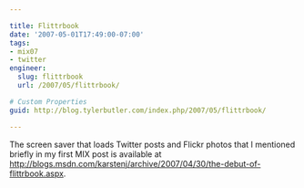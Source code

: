 ```yaml
---

title: Flittrbook
date: '2007-05-01T17:49:00-07:00'
tags:
- mix07
- twitter
engineer:
  slug: flittrbook
  url: /2007/05/flittrbook/

# Custom Properties
guid: http://blog.tylerbutler.com/index.php/2007/05/flittrbook/

---
```


The screen saver that loads Twitter posts and Flickr photos that I mentioned
briefly in my first MIX post is available at
[http://blogs.msdn.com/karstenj/archive/2007/04/30/the-debut-of-
flittrbook.aspx][1].

   [1]: http://blogs.msdn.com/karstenj/archive/2007/04/30/the-debut-of-flittrbook.aspx
